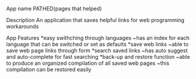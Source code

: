 App name
  PATHED(pages that helped)

Description
  An application that saves helpful links for web programming workarounds

App Features
  *easy swithching through languages
    ~has an index for each language that can be switched or set as defaults
  *save web links
    ~able to save web page links through form
  *search saved links
    ~has auto suggest and auto-complete for fast searching
  *back-up and restore function
    ~able to produce an organized compilation of all saved web pages
    ~this compilation can be restored easily
